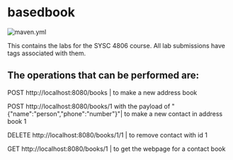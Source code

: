 # basedbook
![maven.yml](https://github.com/DavidHaighton/basedbook/actions/workflows/maven.yml/badge.svg)

This contains the labs for the SYSC 4806 course. All lab submissions have tags associated with them.

## The operations that can be performed are:
POST http://localhost:8080/books | to make a new address book

POST http://localhost:8080/books/1 with the payload of "{"name":"person","phone":"number"}"| to make a new contact in address book 1

DELETE http://localhost:8080/books/1/1 | to remove contact with id 1

GET http://localhost:8080/books/1 | to get the webpage for a contact book

